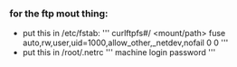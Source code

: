 ### for the ftp mout thing:
- put this in /etc/fstab:
'''
curlftpfs#<host>/<path> <mount/path> fuse auto,rw,user,uid=1000,allow_other,_netdev,nofail 0 0
'''
- put this in /root/.netrc
'''
machine <host>
login <username>
password <password>
'''
